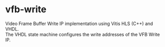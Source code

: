 # vfb-write

Video Frame Buffer Write IP implementation using Vitis HLS (C++) and VHDL.  
The VHDL state machine configures the write addresses of the VFB Write IP.
